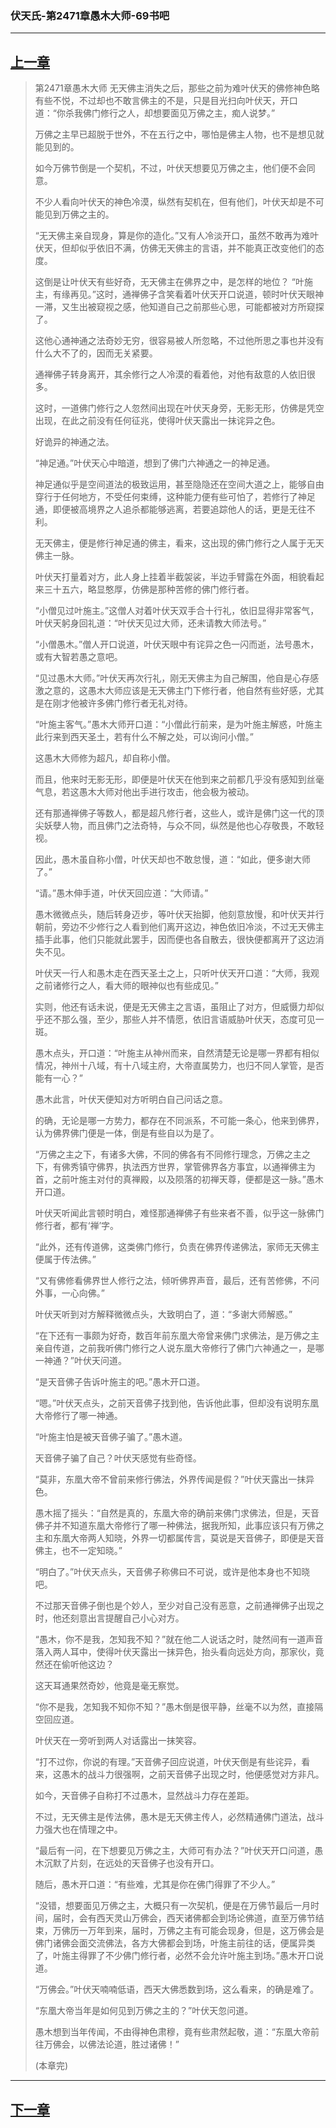 ### 伏天氏-第2471章愚木大师-69书吧

--------
[上一章](./c1a7fc8462a422fdbb6539c076a046e3.md)
--------


>
>
>
>第2471章愚木大师
>无天佛主消失之后，那些之前为难叶伏天的佛修神色略有些不悦，不过却也不敢言佛主的不是，只是目光扫向叶伏天，开口道：“你杀我佛门修行之人，却想要面见万佛之主，痴人说梦。”
>
>万佛之主早已超脱于世外，不在五行之中，哪怕是佛主人物，也不是想见就能见到的。
>
>如今万佛节倒是一个契机，不过，叶伏天想要见万佛之主，他们便不会同意。
>
>不少人看向叶伏天的神色冷漠，纵然有契机在，但有他们，叶伏天却是不可能见到万佛之主的。
>
>“无天佛主亲自现身，算是你的造化。”又有人冷淡开口，虽然不敢再为难叶伏天，但却似乎依旧不满，仿佛无天佛主的言语，并不能真正改变他们的态度。
>
>这倒是让叶伏天有些好奇，无天佛主在佛界之中，是怎样的地位？
>“叶施主，有缘再见。”这时，通禅佛子含笑看着叶伏天开口说道，顿时叶伏天眼神一滞，又生出被窥视之感，他知道自己之前那些心思，可能都被对方所窥探了。
>
>这他心通神通之法奇妙无穷，很容易被人所忽略，不过他所思之事也并没有什么大不了的，因而无关紧要。
>
>通禅佛子转身离开，其余修行之人冷漠的看着他，对他有敌意的人依旧很多。
>
>这时，一道佛门修行之人忽然间出现在叶伏天身旁，无影无形，仿佛是凭空出现，在此之前没有任何征兆，使得叶伏天露出一抹诧异之色。
>
>好诡异的神通之法。
>
>“神足通。”叶伏天心中暗道，想到了佛门六神通之一的神足通。
>
>神足通似乎是空间道法的极致运用，甚至隐隐还在空间大道之上，能够自由穿行于任何地方，不受任何束缚，这种能力便有些可怕了，若修行了神足通，即便被高境界之人追杀都能够逃离，若要追踪他人的话，更是无往不利。
>
>无天佛主，便是修行神足通的佛主，看来，这出现的佛门修行之人属于无天佛主一脉。
>
>叶伏天打量着对方，此人身上挂着半截袈裟，半边手臂露在外面，相貌看起来三十五六，略显憨厚，仿佛是那种苦修的佛门修行者。
>
>“小僧见过叶施主。”这僧人对着叶伏天双手合十行礼，依旧显得非常客气，叶伏天躬身回礼道：“叶伏天见过大师，还未请教大师法号。”
>
>“小僧愚木。”僧人开口说道，叶伏天眼中有诧异之色一闪而逝，法号愚木，或有大智若愚之意吧。
>
>“见过愚木大师。”叶伏天再次行礼，刚无天佛主为自己解围，他自是心存感激之意的，这愚木大师应该是无天佛主门下修行者，他自然有些好感，尤其是在刚才他被许多佛门修行者无礼对待。
>
>“叶施主客气。”愚木大师开口道：“小僧此行前来，是为叶施主解惑，叶施主此行来到西天圣土，若有什么不解之处，可以询问小僧。”
>
>这愚木大师修为超凡，却自称小僧。
>
>而且，他来时无影无形，即便是叶伏天在他到来之前都几乎没有感知到丝毫气息，若这愚木大师对他出手进行攻击，他会极为被动。
>
>还有那通禅佛子等数人，都是超凡修行者，这些人，或许是佛门这一代的顶尖妖孽人物，而且佛门之法奇特，与众不同，纵然是他也心存敬畏，不敢轻视。
>
>因此，愚木虽自称小僧，叶伏天却也不敢怠慢，道：“如此，便多谢大师了。”
>
>“请。”愚木伸手道，叶伏天回应道：“大师请。”
>
>愚木微微点头，随后转身迈步，等叶伏天抬脚，他刻意放慢，和叶伏天并行朝前，旁边不少修行之人看到他们离开这边，神色依旧冷淡，不过无天佛主插手此事，他们只能就此罢手，因而便也各自散去，很快便都离开了这边消失不见。
>
>叶伏天一行人和愚木走在西天圣土之上，只听叶伏天开口道：“大师，我观之前诸修行之人，看大师的眼神似也有些成见。”
>
>实则，他还有话未说，便是无天佛主之言语，虽阻止了对方，但威慑力却似乎还不那么强，至少，那些人并不情愿，依旧言语威胁叶伏天，态度可见一斑。
>
>愚木点头，开口道：“叶施主从神州而来，自然清楚无论是哪一界都有相似情况，神州十八域，有十八域主府，大帝直属势力，也归不同人掌管，是否能有一心？”
>
>愚木此言，叶伏天便知对方听明白自己问话之意。
>
>的确，无论是哪一方势力，都存在不同派系，不可能一条心，他来到佛界，认为佛界佛门便是一体，倒是有些自以为是了。
>
>“万佛之主之下，有诸多大佛，不同的佛各有不同修行理念，万佛之主之下，有佛秀镇守佛界，执法西方世界，掌管佛界各方事宜，以通禅佛主为首，之前叶施主对付的真禅殿，以及陨落的初禅天尊，便都是这一脉。”愚木开口道。
>
>叶伏天听闻此言顿时明白，难怪那通禅佛子有些来者不善，似乎这一脉佛门修行者，都有‘禅’字。
>
>“此外，还有传道佛，这类佛门修行，负责在佛界传递佛法，家师无天佛主便属于传法佛。”
>
>“又有佛修看佛界世人修行之法，倾听佛界声音，最后，还有苦修佛，不问外事，一心向佛。”
>
>叶伏天听到对方解释微微点头，大致明白了，道：“多谢大师解惑。”
>
>“在下还有一事颇为好奇，数百年前东凰大帝曾来佛门求佛法，是万佛之主亲自传道，之前我听佛门修行之人说东凰大帝修行了佛门六神通之一，是哪一神通？”叶伏天问道。
>
>“是天音佛子告诉叶施主的吧。”愚木开口道。
>
>“嗯。”叶伏天点头，之前天音佛子找到他，告诉他此事，但却没有说明东凰大帝修行了哪一神通。
>
>“叶施主怕是被天音佛子骗了。”愚木道。
>
>天音佛子骗了自己？叶伏天感觉有些奇怪。
>
>“莫非，东凰大帝不曾前来修行佛法，外界传闻是假？”叶伏天露出一抹异色。
>
>愚木摇了摇头：“自然是真的，东凰大帝的确前来佛门求佛法，但是，天音佛子并不知道东凰大帝修行了哪一种佛法，据我所知，此事应该只有万佛之主和东凰大帝两人知晓，外界一切都属传言，莫说是天音佛子，即便是天音佛主，也不一定知晓。”
>
>“明白了。”叶伏天点头，天音佛子称佛曰不可说，或许是他本身也不知晓吧。
>
>不过那天音佛子倒也是个妙人，至少对自己没有恶意，之前通禅佛子出现之时，他还刻意出言提醒自己小心对方。
>
>“愚木，你不是我，怎知我不知？”就在他二人说话之时，陡然间有一道声音落入两人耳中，使得叶伏天露出一抹异色，抬头看向远处方向，那家伙，竟然还在偷听他这边？
>
>这天耳通果然奇妙，他竟是毫无察觉。
>
>“你不是我，怎知我不知你不知？”愚木倒是很平静，丝毫不以为然，直接隔空回应道。
>
>叶伏天在一旁听到两人对话露出一抹笑容。
>
>“打不过你，你说的有理。”天音佛子回应说道，叶伏天倒是有些诧异，看来，这愚木的战斗力很强啊，之前天音佛子出现之时，他便感觉对方非凡。
>
>如今，天音佛子自称打不过愚木，显然战斗力存在差距。
>
>不过，无天佛主是传法佛，愚木是无天佛主传人，必然精通佛门道法，战斗力强大也在情理之中。
>
>“最后有一问，在下想要见万佛之主，大师可有办法？”叶伏天开口问道，愚木沉默了片刻，在远处的天音佛子也没有开口。
>
>随后，愚木开口道：“有些难，尤其是你在佛门得罪了不少人。”
>
>“没错，想要面见万佛之主，大概只有一次契机，便是在万佛节最后一月时间，届时，会有西天灵山万佛会，西天诸佛都会到场论佛道，直至万佛节结束，万佛历一万年到来，届时，万佛之主有可能会现身，但是，这万佛会是佛门诸佛会面交流佛法，各方大佛都会到场，叶施主前往的话，便属异类了，叶施主得罪了不少佛门修行者，必然不会允许叶施主到场。”愚木开口说道。
>
>“万佛会。”叶伏天喃喃低语，西天大佛悉数到场，这么看来，的确是难了。
>
>“东凰大帝当年是如何见到万佛之主的？”叶伏天忽问道。
>
>愚木想到当年传闻，不由得神色肃穆，竟有些肃然起敬，道：“东凰大帝前往万佛会，以佛法论道，胜过诸佛！”
>
>(本章完)
>
>

--------
[下一章](./70525daf623d5661d0841657efca38a7.md)
--------
